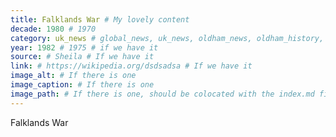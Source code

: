 ```yaml
---
title: Falklands War # My lovely content
decade: 1980 # 1970
category: uk_news # global_news, uk_news, oldham_news, oldham_history, towers, surrounding_estate # Always exactly one category
year: 1982 # 1975 # if we have it
source: # Sheila # If we have it
link: # https://wikipedia.org/dsdsadsa # If we have it
image_alt: # If there is one
image_caption: # If there is one
image_path: # If there is one, should be colocated with the index.md file in the folder
---
```


Falklands War
